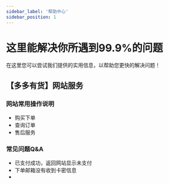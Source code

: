```yaml
---
sidebar_label: '帮助中心'
sidebar_position: 1
---
```


# 这里能解决你所遇到99.9%的问题

在这里您可以尝试我们提供的实用信息，以帮助您更快的解决问题！



## 【多多有货】网站服务

### 网站常用操作说明
 - 购买下单
 - 查询订单
 - 售后服务

### 常见问题Q&A

 - 已支付成功，返回网站显示未支付
 - 下单邮箱没有收到卡密信息
 - 


<!--stackedit_data:
eyJoaXN0b3J5IjpbNTE5MzA2ODMxLC0zMTQwMjA3NTUsLTI5OD
c2MTU0Myw0ODc0MDc4MzUsMTM2NzQ5ODYzMF19
-->